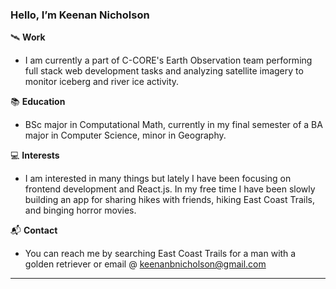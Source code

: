 ### Hello, I’m Keenan Nicholson

🛰️ **Work**

- I am currently a part of C-CORE's Earth Observation team performing full stack web development tasks and analyzing satellite imagery to monitor iceberg and river ice activity.

📚 **Education**

- BSc major in Computational Math, currently in my final semester of a BA major in Computer Science, minor in Geography. 

💻 **Interests**

- I am interested in many things but lately I have been focusing on frontend development and React.js. In my free time I have been slowly building an app for sharing hikes with friends, hiking East Coast Trails, and binging horror movies.

📬 **Contact**

- You can reach me by searching East Coast Trails for a man with a golden retriever or email @ keenanbnicholson@gmail.com
---
<!--
<p align="center">
  <img src="https://github-readme-stats.vercel.app/api/top-langs/?username=keenan-nicholson&hide=jupyter%20notebook&theme=radical&layout=compact&size_weight=0.5&count_weight=0.5&card_width=250" alt="Top Languages (public)" style="display: inline-block; margin-right: 20px; height: 200px;">
  
  <a href="https://github.com/anuraghazra/github-readme-stats" style="display: inline-block;">
    <img src="https://github-readme-stats.vercel.app/api?username=keenan-nicholson&show_icons=true&theme=radical&custom_title=Repository%20Stats&hide_rank=true&count_private=true&card_width=325" alt="Repository Stats (public)" style="height: 200px;">
  </a>
</p>
-->
